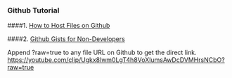 ### Github Tutorial

####1. [How to Host Files on Github](http://www.labnol.org/internet/free-file-hosting-github/29092/)

####2. [Github Gists for Non-Developers](http://www.labnol.org/internet/github-gist-tutorial/28499/)

Append ?raw=true to any file URL on Github to get the direct link.
https://youtube.com/clip/Ugkx8lwm0LgT4h8VoXlumsAwDcDVMHrsNCbO?raw=true
